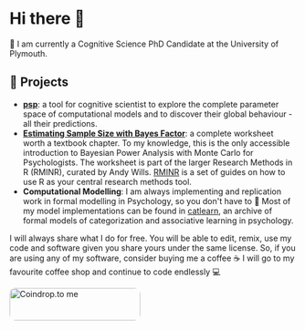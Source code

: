 # Hi there 👋

🌱 I am currently a Cognitive Science PhD Candidate at the University of Plymouth.

## 🔭 Projects

 * **[psp](https://github.com/lenarddome/psp)**: a tool for cognitive scientist to explore the complete parameter space of computational models and to discover their global behaviour - all their predictions.
 * **[Estimating Sample Size with Bayes Factor](https://www.andywills.info/rminr/power-bayesian.html)**: a complete worksheet worth a textbook chapter.  To my knowledge, this is the only accessible introduction to Bayesian Power Analysis with Monte Carlo for Psychologists. The worksheet is part of the larger Research Methods in R (RMINR), curated by Andy Wills. [RMINR](https://www.andywills.info/rminr/)  is a set of guides on how to use R as your central research methods tool.
 * **Computational Modelling**: I am always implementing and replication work in formal modelling in Psychology, so you don't have to 🌝 Most of my model implementations can be found in [catlearn](https://www.andywills.info/catlearn/), an archive of formal models of categorization and associative learning in psychology.

<!--
**lenarddome/lenarddome** is a ✨ _special_ ✨ repository because its `README.md` (this file) appears on your GitHub profile.

Here are some ideas to get you started:

- 🔭 I’m currently working on ...
- 🌱 I’m currently learning ...
- 👯 I’m looking to collaborate on ...
- 🤔 I’m looking for help with ...
- 💬 Ask me about ...
- 📫 How to reach me: ...
- 😄 Pronouns: ...
- ⚡ Fun fact: ...
-->

I will always share what I do for free. You will be able to edit, remix, use my code and software given you share yours under the same license. So, if you are using any of my software, consider buying me a coffee ☕ I will go to my favourite coffee shop and continue to code endlessly 💻

<a href="https://coindrop.to/lenarddome" target="_blank"><img src="https://coindrop.to/embed-button.png" style="border-radius: 10px; height: 57px !important;width: 229px !important;" alt="Coindrop.to me"></img></a>
